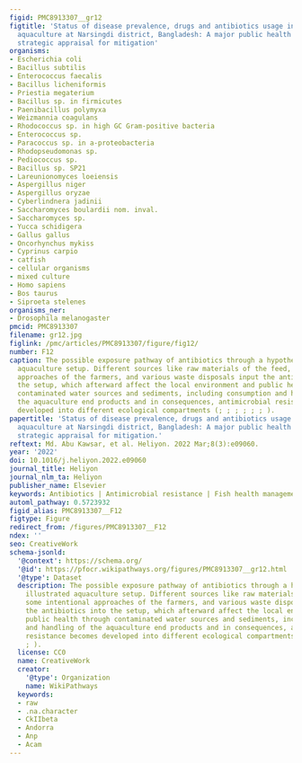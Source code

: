 ```yaml
---
figid: PMC8913307__gr12
figtitle: 'Status of disease prevalence, drugs and antibiotics usage in pond-based
  aquaculture at Narsingdi district, Bangladesh: A major public health concern and
  strategic appraisal for mitigation'
organisms:
- Escherichia coli
- Bacillus subtilis
- Enterococcus faecalis
- Bacillus licheniformis
- Priestia megaterium
- Bacillus sp. in firmicutes
- Paenibacillus polymyxa
- Weizmannia coagulans
- Rhodococcus sp. in high GC Gram-positive bacteria
- Enterococcus sp.
- Paracoccus sp. in a-proteobacteria
- Rhodopseudomonas sp.
- Pediococcus sp.
- Bacillus sp. SP21
- Lareunionomyces loeiensis
- Aspergillus niger
- Aspergillus oryzae
- Cyberlindnera jadinii
- Saccharomyces boulardii nom. inval.
- Saccharomyces sp.
- Yucca schidigera
- Gallus gallus
- Oncorhynchus mykiss
- Cyprinus carpio
- catfish
- cellular organisms
- mixed culture
- Homo sapiens
- Bos taurus
- Siproeta stelenes
organisms_ner:
- Drosophila melanogaster
pmcid: PMC8913307
filename: gr12.jpg
figlink: /pmc/articles/PMC8913307/figure/fig12/
number: F12
caption: The possible exposure pathway of antibiotics through a hypothetically illustrated
  aquaculture setup. Different sources like raw materials of the feed, some intentional
  approaches of the farmers, and various waste disposals input the antibiotics into
  the setup, which afterward affect the local environment and public health through
  contaminated water sources and sediments, including consumption and handling of
  the aquaculture end products and in consequences, antimicrobial resistance becomes
  developed into different ecological compartments (; ; ; ; ; ; ).
papertitle: 'Status of disease prevalence, drugs and antibiotics usage in pond-based
  aquaculture at Narsingdi district, Bangladesh: A major public health concern and
  strategic appraisal for mitigation.'
reftext: Md. Abu Kawsar, et al. Heliyon. 2022 Mar;8(3):e09060.
year: '2022'
doi: 10.1016/j.heliyon.2022.e09060
journal_title: Heliyon
journal_nlm_ta: Heliyon
publisher_name: Elsevier
keywords: Antibiotics | Antimicrobial resistance | Fish health management | Probiotics
automl_pathway: 0.5723932
figid_alias: PMC8913307__F12
figtype: Figure
redirect_from: /figures/PMC8913307__F12
ndex: ''
seo: CreativeWork
schema-jsonld:
  '@context': https://schema.org/
  '@id': https://pfocr.wikipathways.org/figures/PMC8913307__gr12.html
  '@type': Dataset
  description: The possible exposure pathway of antibiotics through a hypothetically
    illustrated aquaculture setup. Different sources like raw materials of the feed,
    some intentional approaches of the farmers, and various waste disposals input
    the antibiotics into the setup, which afterward affect the local environment and
    public health through contaminated water sources and sediments, including consumption
    and handling of the aquaculture end products and in consequences, antimicrobial
    resistance becomes developed into different ecological compartments (; ; ; ; ;
    ; ).
  license: CC0
  name: CreativeWork
  creator:
    '@type': Organization
    name: WikiPathways
  keywords:
  - raw
  - .na.character
  - CkIIbeta
  - Andorra
  - Anp
  - Acam
---
```

